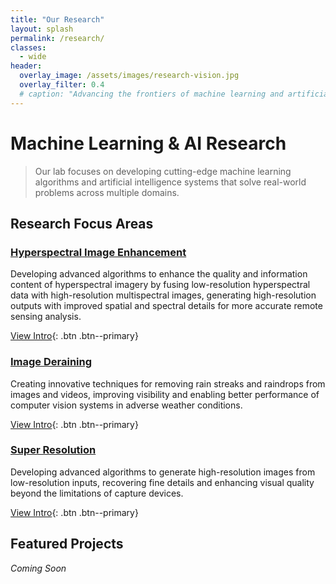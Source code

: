```yaml
---
title: "Our Research"
layout: splash
permalink: /research/
classes:
  - wide
header:
  overlay_image: /assets/images/research-vision.jpg
  overlay_filter: 0.4
  # caption: "Advancing the frontiers of machine learning and artificial intelligence"
---
```


# Machine Learning & AI Research

> Our lab focuses on developing cutting-edge machine learning algorithms and artificial intelligence systems that solve real-world problems across multiple domains.

## Research Focus Areas

### [Hyperspectral Image Enhancement](/publications/hyperspectral-enhancement/)

Developing advanced algorithms to enhance the quality and information content of hyperspectral imagery by fusing low-resolution hyperspectral data with high-resolution multispectral images, generating high-resolution outputs with improved spatial and spectral details for more accurate remote sensing analysis.

[View Intro](/publications/hyperspectral-enhancement/){: .btn .btn--primary}

### [Image Deraining](/publications/image-deraining/)

Creating innovative techniques for removing rain streaks and raindrops from images and videos, improving visibility and enabling better performance of computer vision systems in adverse weather conditions.

[View Intro](/publications/image-deraining/){: .btn .btn--primary}

### [Super Resolution](/publications/super-resolution/)

Developing advanced algorithms to generate high-resolution images from low-resolution inputs, recovering fine details and enhancing visual quality beyond the limitations of capture devices.

[View Intro](/publications/super-resolution/){: .btn .btn--primary}

<!-- ### [Image Enhancement](/publications/image-enhancement/)

 Developing cutting-edge techniques for improving image quality, including low-light enhancement, super-resolution, denoising, and color correction to produce visually pleasing and information-rich imagery for various applications.

[View Intro](/publications/image-enhancement/){: .btn .btn--primary} -->

## Featured Projects

*Coming Soon*

<!--
## Research Methodology

### Problem Identification
We identify challenging real-world problems where AI and machine learning can make a significant impact, with a focus on problems that benefit society and advance scientific knowledge.

### Algorithm Development
Our team designs innovative machine learning algorithms and architectures that address the unique challenges of each problem, often pushing the boundaries of current methodologies.

### Experimentation
We conduct rigorous experiments to validate our hypotheses and evaluate the performance of our algorithms, ensuring scientific reproducibility and reliability in our findings.

### Deployment & Impact
We strive to translate our research into practical applications that can be deployed in real-world scenarios, measuring success by the tangible impact our work has on society.
-->